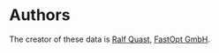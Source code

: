# Authors

The creator of these data is [Ralf Quast](https://github.com/octoflar), [FastOpt GmbH](http://www.fastopt.de).
